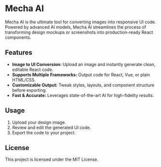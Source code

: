 # Mecha AI

Mecha AI is the ultimate tool for converting images into responsive UI code. Powered by advanced AI models, Mecha AI streamlines the process of transforming design mockups or screenshots into production-ready React components.

## Features

- **Image to UI Conversion:** Upload an image and instantly generate clean, editable React code.
- **Supports Multiple Frameworks:** Output code for React, Vue, or plain HTML/CSS.
- **Customizable Output:** Tweak styles, layouts, and component structure before exporting.
- **Fast & Accurate:** Leverages state-of-the-art AI for high-fidelity results.


## Usage

1. Upload your design image.
2. Review and edit the generated UI code.
3. Export the code to your project.

## License

This project is licensed under the MIT License.

